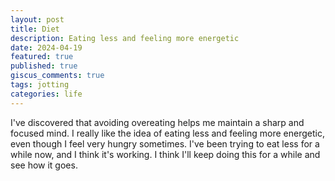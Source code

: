 ```yaml
---
layout: post
title: Diet
description: Eating less and feeling more energetic
date: 2024-04-19
featured: true
published: true
giscus_comments: true
tags: jotting
categories: life
---
```

I've discovered that avoiding overeating helps me maintain a sharp and focused mind. I really like the idea of eating less and feeling more energetic, even though I feel very hungry sometimes. I've been trying to eat less for a while now, and I think it's working. I think I'll keep doing this for a while and see how it goes.
